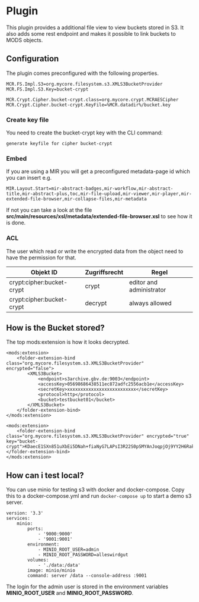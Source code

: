 # Plugin
This plugin provides a additional file view to view buckets stored in S3. It also adds some rest endpoint and makes it possible to link buckets to MODS objects.

## Configuration

The plugin comes preconfigured with the following properties. 
```
MCR.FS.Impl.S3=org.mycore.filesystem.s3.XMLS3BucketProvider
MCR.FS.Impl.S3.Key=bucket-crypt

MCR.Crypt.Cipher.bucket-crypt.class=org.mycore.crypt.MCRAESCipher
MCR.Crypt.Cipher.bucket-crypt.KeyFile=%MCR.datadir%/bucket.key
```
### Create key file
You need to create the bucket-crypt key with the CLI command:
```
generate keyfile for cipher bucket-crypt
```
### Embed
If you are using a MIR you will get a preconfigured metadata-page id which you can insert e.g.
```
MIR.Layout.Start=mir-abstract-badges,mir-workflow,mir-abstract-title,mir-abstract-plus,toc,mir-file-upload,mir-viewer,mir-player,mir-extended-file-browser,mir-collapse-files,mir-metadata
```
If not you can take a look at the file **src/main/resources/xsl/metadata/extended-file-browser.xsl** to see how it is done.

### ACL
The user which read or write the encrypted data from the object need to have the permission for that.

| Objekt ID                 | Zugriffsrecht | Regel                    |
|---------------------------|---------------|--------------------------|
| crypt:cipher:bucket-crypt | crypt         | editor and administrator |
| crypt:cipher:bucket-crypt | decrypt       | always allowed           |

## How is the Bucket stored?
The top mods:extension is how it looks decrypted.
```
<mods:extension>
    <folder-extension-bind class="org.mycore.filesystem.s3.XMLS3BucketProvider" encrypted="false">
        <XMLS3Bucket>
            <endpoint>s3archive.gbv.de:9003</endpoint>
            <accessKey>05698686438511ec872adfc2556acb1e</accessKey>
            <secretKey>xxxxxxxxxxxxxxxxxxxxxxxxxx</secretKey>
            <protocol>http</protocol>
            <bucket>testbucket01</bucket>
        </XMLS3Bucket>
    </folder-extension-bind>
</mods:extension>

<mods:extension>
    <folder-extension-bind class="org.mycore.filesystem.s3.XMLS3BucketProvider" encrypted="true" key="bucket-crypt">KDaecE1SXn851uXbEi5DNah+fiaNyG7LAPsI3R22S0pSMYAnJoqpjOj9YY2H6RakiUaJwnOjpwheKa+TaNzYl3Ci6UcgtHy/CdiM4rgz9cWCSWjtGPPeUL2MU9CsaF8dEL4gCPOO10lBOyZzN11gVDUkMxMJGsqcy+WUcqLmJvPaudp/PSt5bMrBOijzqeuhjS2kz+2IF1p/wQfTM4TL7WlSlJEgRBJJDfIh3RBtbWxJ8F0g3iZqumzxX3ZL+dBST2F+lIZmwKDZL0taBosFIPH/rH4MbD1JcMM2iwKol76mNPIiuMDZcPZERrnz91wDlQqqI9STNOfMieTDbyH8wA==</folder-extension-bind>
</mods:extension>
```
## How can i test local?
You can use minio for testing s3 with docker and docker-compose.
Copy this to a docker-compose.yml and run `docker-compose up` to start a demo s3 server.
```
version: '3.3'
services:
    minio:
        ports:
            - '9000:9000'
            - '9001:9001'
        environment:
            - MINIO_ROOT_USER=admin
            - MINIO_ROOT_PASSWORD=alleswirdgut
        volumes:
            - './data:/data'
        image: minio/minio
        command: server /data --console-address :9001

```

The login for the admin user is stored in the environment variables **MINIO_ROOT_USER** and **MINIO_ROOT_PASSWORD**.